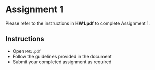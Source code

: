 # Assignment 1

Please refer to the instructions in **HW1.pdf** to complete Assignment 1.

## Instructions
- Open `HW1.pdf`
- Follow the guidelines provided in the document
- Submit your completed assignment as required
